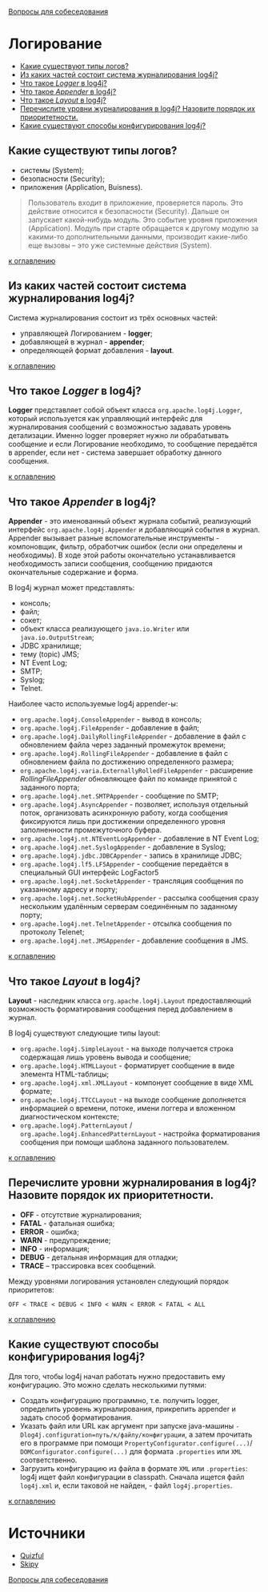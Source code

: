 [Вопросы для собеседования](README.md)

# Логирование
+ [Какие существуют типы логов?](#какие-существуют-типы-логов)
+ [Из каких частей состоит система журналирования log4j?](#из-каких-частей-состоит-система-журналирования-log4j)
+ [Что такое _Logger_ в log4j?](#что-такое-logger-в-log4j)
+ [Что такое _Appender_ в log4j?](#что-такое-appender-в-log4j)
+ [Что такое _Layout_ в log4j?](#что-такое-layout-в-log4j)
+ [Перечислите уровни журналирования в log4j? Назовите порядок их приоритетности.](#перечислите-уровни-журналирования-в-log4j-назовите-порядок-их-приоритетности)
+ [Какие существуют способы конфигурирования log4j?](#какие-существуют-способы-конфигурирования-log4j)

## Какие существуют типы логов?
+ системы (System);
+ безопасности (Security);
+ приложения (Application, Buisness).

> Пользователь входит в приложение, проверяется пароль. Это действие относится к безопасности (Security). Дальше он запускает какой-нибудь модуль. Это событие уровня приложения (Application). Модуль при старте обращается к другому модулю за какими-то дополнительными данными, производит какие-либо еще вызовы – это уже системные действия (System).

[к оглавлению](#Логирование)

## Из каких частей состоит система журналирования log4j?
Система журналирования состоит из трёх основных частей:

+ управляющей Логированием - __logger__;
+ добавляющей в журнал - __appender__;
+ определяющей формат добавления - __layout__.

[к оглавлению](#Логирование)

## Что такое _Logger_ в log4j?
__Logger__ представляет собой объект класса `org.apache.log4j.Logger`, который используется как управляющий интерфейс для журналирования сообщений с возможностью задавать уровень детализации. Именно logger проверяет нужно ли обрабатывать сообщение и если Логирование необходимо, то сообщение передаётся в appender, если нет - система завершает обработку данного сообщения.

[к оглавлению](#Логирование)

## Что такое _Appender_ в log4j?
__Appender__ - это именованный объект журнала событий, реализующий интерфейс `org.apache.log4j.Appender` и добавляющий события в журнал. Appender вызывает разные вспомогательные инструменты - компоновщик, фильтр, обработчик ошибок (если они определены и необходимы). В ходе этой работы окончательно устанавливается необходимость записи сообщения, сообщению придаются окончательные содержание и форма.

В log4j журнал может представлять:

+ консоль;
+ файл;
+ сокет;
+ объект класса реализующего `java.io.Writer` или `java.io.OutputStream`;
+ JDBC хранилище;
+ тему (topic) JMS;
+ NT Event Log;
+ SMTP;
+ Syslog;
+ Telnet.

Наиболее часто используемые log4j appender-ы:

+ `org.apache.log4j.ConsoleAppender` - вывод в консоль;
+ `org.apache.log4j.FileAppender` - добавление в файл;
+ `org.apache.log4j.DailyRollingFileAppender` - добавление в файл с обновлением файла через заданный промежуток времени;
+ `org.apache.log4j.RollingFileAppender` - добавление в файл с обновлением файла по достижению определенного размера;
+ `org.apache.log4j.varia.ExternallyRolledFileAppender` - расширение _RollingFileAppender_ обновляющее файл по команде принятой с заданного порта;
+ `org.apache.log4j.net.SMTPAppender` - сообщение по SMTP;
+ `org.apache.log4j.AsyncAppender` - позволяет, используя отдельный поток, организовать асинхронную работу, когда сообщения фиксируются лишь при достижении определенного уровня заполненности промежуточного буфера.
+ `org.apache.log4j.nt.NTEventLogAppender` - добавление в NT Event Log;
+ `org.apache.log4j.net.SyslogAppender` - добавление в Syslog;
+ `org.apache.log4j.jdbc.JDBCAppender` - запись в хранилище JDBC;
+ `org.apache.log4j.lf5.LF5Appender` - сообщение передаётся в специальный GUI интерфейс LogFactor5
+ `org.apache.log4j.net.SocketAppender` - трансляция сообщения по указанному адресу и порту;
+ `org.apache.log4j.net.SocketHubAppender` - рассылка сообщения сразу нескольким удалённым серверам соединённым по заданному порту;
+ `org.apache.log4j.net.TelnetAppender` - отсылка сообщения по протоколу Telenet;
+ `org.apache.log4j.net.JMSAppender` - добавление сообщения в JMS.

[к оглавлению](#Логирование)

## Что такое _Layout_ в log4j?
__Layout__ - наследник класса `org.apache.log4j.Layout` предоставляющий возможность форматирования сообщения перед добавлением в журнал.

В log4j существуют следующие типы layout:

+ `org.apache.log4j.SimpleLayout` - на выходе получается строка содержащая лишь уровень вывода и сообщение;
+ `org.apache.log4j.HTMLLayout` - форматирует сообщение в виде элемента HTML-таблицы;
+ `org.apache.log4j.xml.XMLLayout` - компонует сообщение в виде XML формате;
+ `org.apache.log4j.TTCCLayout` - на выходе сообщение дополняется информацией о времени, потоке, имени логгера и вложенном диагностическом контексте;
+ `org.apache.log4j.PatternLayout` / `org.apache.log4j.EnhancedPatternLayout` - настройка форматирования сообщения при помощи шаблона заданного пользователем.

[к оглавлению](#Логирование)

## Перечислите уровни журналирования в log4j? Назовите порядок их приоритетности.
+ __OFF__ - отсутствие журналирования;
+ __FATAL__ - фатальная ошибка;
+ __ERROR__ - ошибка;
+ __WARN__ - предупреждение;
+ __INFO__ - информация;
+ __DEBUG__ - детальная информация для отладки;
+ __TRACE__ – трассировка всех сообщений.

Между уровнями логирования установлен следующий порядок приоритетов:

`OFF < TRACE < DEBUG < INFO < WARN < ERROR < FATAL < ALL`

[к оглавлению](#Логирование)

## Какие существуют способы конфигурирования log4j?
Для того, чтобы log4j начал работать нужно предоставить ему конфигурацию. Это можно сделать несколькими путями:

+ Создать конфигурацию программно, т.е. получить logger, определить уровень журналирования, прикрепить appender и задать способ форматирования.
+ Указать файл или URL как аргумент при запуске java-машины `-Dlog4j.configuration=путь/к/файлу/конфигурации`, а затем прочитать его в программе при помощи `PropertyConfigurator.configure(...)`/ `DOMConfigurator.configure(...)` для формата `.properties` или `XML` соответственно.
+ Загрузить конфигурацию из файла в формате `XML` или `.properties`: log4j ищет файл конфигурации в classpath. Сначала ищется файл `log4j.xml` и, если таковой не найден, -  файл `log4j.properties`.

[к оглавлению](#Логирование)

# Источники
+ [Quizful](http://www.quizful.net/)
+ [Skipy](http://skipy.ru/useful/logging.html#log4j_concepts_logger)

[Вопросы для собеседования](README.md)
